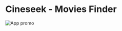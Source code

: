 # Cineseek - Movies Finder

![App promo](https://github.com/user-attachments/assets/c33389b8-d2ad-46c8-ac2d-e0cff2b78112)
